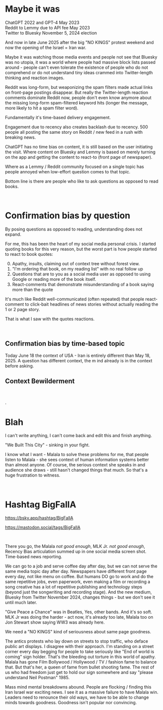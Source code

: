 # Maybe it was

ChatGPT 2022 and GPT-4 May 2023  
Reddit to Lemmy due to API fee May 2023  
Twitter to Bluesky November 5, 2024 election   

And now in late June 2025 after the big "NO KINGS" protest weekend and now the opening of the Israel = Iran war.

Maybe it was watching those media events and people not see that Bluesky was no utopia, it was a world where people had massive block lists passed around - people can't even tolerate the existence of people who do not comprehend or do not understand tiny ideas crammed into Twitter-length thinking and reaction images.

Reddit was long-form, but weaponizing the spam filters made actual links on front-page postings disappear. But really the Twitter-length reaction comments dominate Reddit now, people don't even know anymore about the missing long-form spam-filtered keyword hits (longer the message, more likely to hit a spam filter word).

Fundamentally it's time-based delivery engagement.

Engagement due to recency also creates backlash due to recency. 500 people all posting the same story on Reddit / new feed in a rush with breaking news.

ChatGPT has no time bias on content, it is still based on the user initiating the visit. Where content on Bluesky and Lemmy is based on merely turning on the app and getting the content to react-to (front page of newspaper).

Where as a Lemmy / Reddit community focused on a single topic has people annoyed when low-effort question comes to that topic.

Bottom line is there are people who like to ask questions as opposed to read books.

&nbsp;

# Confirmation bias by question

By posing questions as opposed to reading, understanding does not expand.

For me, this has been the heart of my social media personal crisis. I started quoting books for this very reason, but the worst part is how people started to react to book quotes:

0. Apathy, insults, claiming out of context tree without forest view.
1. "I'm ordering that book, on my reading list" with no real follow up
2. Questions that are to you as a social media user as opposed to using Google or reading more of the book itself.
3. React-comments that demonstrate misunderstanding of a book saying more than the quote

It's much like Reddit well-communicated (often repeated) that people react-comment to click-bait headlines of news stories without actually reading the 1 or 2 page story.

That is what I saw with the quotes reactions. 

&nbsp;

## Confirmation bias by time-based topic

Today June 18 the context of USA - Iran is entirely different than May 18, 2025. A question has different context, the m ind already is in the context before asking.

## Context Bewilderment

&nbsp;

.

# Blah

I can't write anything, I can't come back and edit this and finish anything.

"We Built This City" - sinking in your fight.

I know what I want - Malala to solve these problems for me, that people listen to Malala - she sees context of human information systems better than almost anyone. Of course, the serious context she speaks in and audience she draws - still hasn't changed things that much. So that's a huge frustration to witness.

&nbsp;

# Hashtag BigFallA 

https://bsky.app/hashtag/BigFallA

https://mastodon.social/tags/BigFallA

&nbsp;

There you go, the Malala *not good enough*, MLK Jr. *not good enough*, Recency Bias articulation summed up in one social media screen shot. Time-based news reporting.

We can go to a job and serve coffee day after day, but we can not serve the same media topic day after day. Newspapers have different front page every day, not like menu on coffee. But humans DO go to work and do the same repetitive jobs, even paperwork, even making a film or recording a song creative has a lot of repetitive publishing and technology steps (beyond just the songwriting and recording stage). And the new medium, Bluesky from Twitter November 2024, changes things - but we don't see it until much later.

"Give Peace a Chance" was in Beatles, Yes, other bands. And it's so soft. MLK Jr was doing the harder - act now, it's already too late, Malala too on Jon Stewart show saying WW3 was already here.

We need a "NO KINGS" kind of seriousness about same page goodness.

The antics protests who lay down on streets to stop traffic, who deface public art displays. I disagree with their approach. I'm standing on a street corner every day begging for people to take seriously like "End of world is coming" sign holder. That's the bleeding out torture in this world of apathy. Malala has gone Film Bollywood / Hollywood / TV / fashion fame to balance that. But that's her, a queen of fame from bullet shooting fame. The rest of us who had freedom just get to hold our sign somewhere and say "please understand Neil Postman" 1985.

Mass mind mental breakdowns abound. People are flocking / finding this Iran Israel war exciting news. I see it as a massive failure to have Malala win. Leaders need to renounce their old ways, we have to be able to change minds towards goodness. Goodness isn't popular nor convincing.
